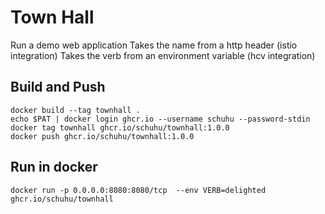 # Town Hall

Run a demo web application
Takes the name from a http header (istio integration)
Takes the verb from an environment variable (hcv integration)

## Build and Push

```
docker build --tag townhall .
echo $PAT | docker login ghcr.io --username schuhu --password-stdin
docker tag townhall ghcr.io/schuhu/townhall:1.0.0
docker push ghcr.io/schuhu/townhall:1.0.0
```


## Run in docker

```
docker run -p 0.0.0.0:8080:8080/tcp  --env VERB=delighted ghcr.io/schuhu/townhall
```
